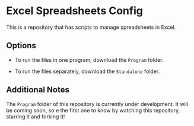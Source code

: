 # Excel Spreadsheets Config
This is a repository that has scripts to manage spreadsheets in Excel.

## Options

- To run the files in one program, download the `Program` folder.

- To run the files separately, download the `Standalone` folder.

## Additional Notes

The `Program` folder of this repository is currently under development. It will be coming soon, so e the first one to know by watching this repository, starring it and forking it!